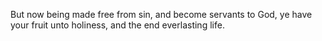 But now being made free from sin, and become servants to God, ye have your fruit unto holiness, and the end everlasting life.
